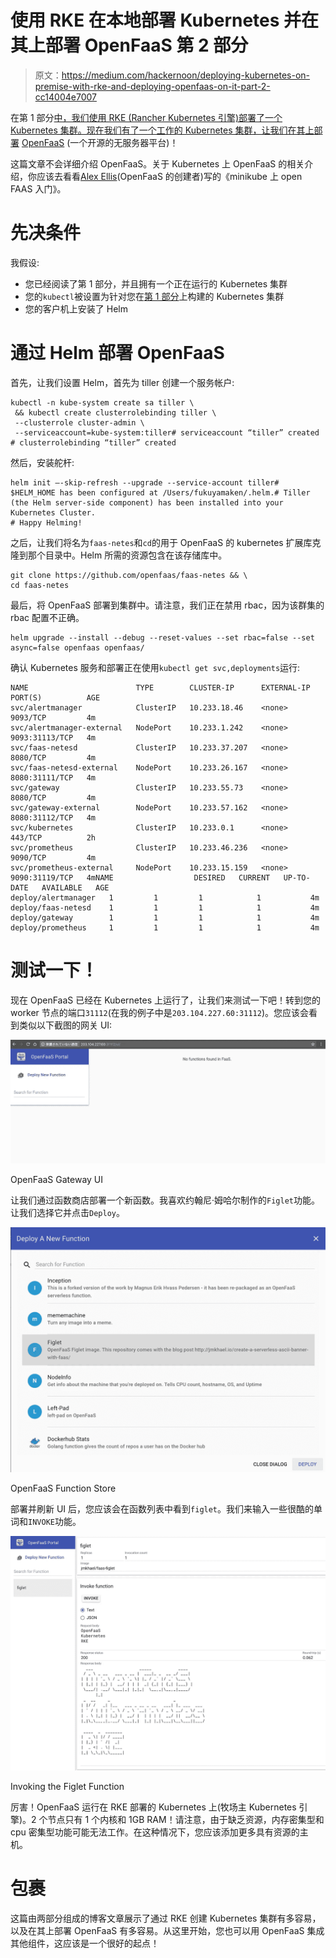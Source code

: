 # 使用 RKE 在本地部署 Kubernetes 并在其上部署 OpenFaaS 第 2 部分

> 原文：<https://medium.com/hackernoon/deploying-kubernetes-on-premise-with-rke-and-deploying-openfaas-on-it-part-2-cc14004e7007>

在第 1 部分[中，我们使用 RKE (Rancher Kubernetes 引擎)部署了一个 Kubernetes 集群。现在我们有了一个工作的 Kubernetes 集群，让我们在其上部署](/@kenfdev/deploying-kubernetes-with-rke-and-deploying-openfaas-on-it-part-1-69a35ddfa507) [OpenFaaS](https://www.openfaas.com/) (一个开源的无服务器平台)！

这篇文章不会详细介绍 OpenFaaS。关于 Kubernetes 上 OpenFaaS 的相关介绍，你应该去看看[Alex Ellis](/devopslinks/getting-started-with-openfaas-on-minikube-634502c7acdf)(OpenFaaS 的创建者)写的《minikube 上 open FAAS 入门》。

# 先决条件

我假设:

*   您已经阅读了第 1 部分，并且拥有一个正在运行的 Kubernetes 集群
*   您的`kubectl`被设置为针对您在[第 1 部分](/@kenfdev/deploying-kubernetes-with-rke-and-deploying-openfaas-on-it-part-1-69a35ddfa507)上构建的 Kubernetes 集群
*   您的客户机上安装了 Helm

# 通过 Helm 部署 OpenFaaS

首先，让我们设置 Helm，首先为 tiller 创建一个服务帐户:

```
kubectl -n kube-system create sa tiller \
 && kubectl create clusterrolebinding tiller \
 --clusterrole cluster-admin \
 --serviceaccount=kube-system:tiller# serviceaccount “tiller” created
# clusterrolebinding “tiller” created
```

然后，安装舵杆:

```
helm init —-skip-refresh --upgrade --service-account tiller# $HELM_HOME has been configured at /Users/fukuyamaken/.helm.# Tiller (the Helm server-side component) has been installed into your Kubernetes Cluster.
# Happy Helming!
```

之后，让我们将名为`faas-netes`和`cd`的用于 OpenFaaS 的 kubernetes 扩展库克隆到那个目录中。Helm 所需的资源包含在该存储库中。

```
git clone https://github.com/openfaas/faas-netes && \
cd faas-netes
```

最后，将 OpenFaaS 部署到集群中。请注意，我们正在禁用 rbac，因为该群集的 rbac 配置不正确。

```
helm upgrade --install --debug --reset-values --set rbac=false --set async=false openfaas openfaas/
```

确认 Kubernetes 服务和部署正在使用`kubectl get svc,deployments`运行:

```
NAME                        TYPE        CLUSTER-IP      EXTERNAL-IP   PORT(S)          AGE
svc/alertmanager            ClusterIP   10.233.18.46    <none>        9093/TCP         4m
svc/alertmanager-external   NodePort    10.233.1.242    <none>        9093:31113/TCP   4m
svc/faas-netesd             ClusterIP   10.233.37.207   <none>        8080/TCP         4m
svc/faas-netesd-external    NodePort    10.233.26.167   <none>        8080:31111/TCP   4m
svc/gateway                 ClusterIP   10.233.55.73    <none>        8080/TCP         4m
svc/gateway-external        NodePort    10.233.57.162   <none>        8080:31112/TCP   4m
svc/kubernetes              ClusterIP   10.233.0.1      <none>        443/TCP          2h
svc/prometheus              ClusterIP   10.233.46.236   <none>        9090/TCP         4m
svc/prometheus-external     NodePort    10.233.15.159   <none>        9090:31119/TCP   4mNAME                  DESIRED   CURRENT   UP-TO-DATE   AVAILABLE   AGE
deploy/alertmanager   1         1         1            1           4m
deploy/faas-netesd    1         1         1            1           4m
deploy/gateway        1         1         1            1           4m
deploy/prometheus     1         1         1            1           4m
```

# 测试一下！

现在 OpenFaaS 已经在 Kubernetes 上运行了，让我们来测试一下吧！转到您的 worker 节点的端口`31112`(在我的例子中是`203.104.227.60:31112`)。您应该会看到类似以下截图的网关 UI:

![](img/814333e8c672dce4c038fb4132bf0614.png)

OpenFaaS Gateway UI

让我们通过函数商店部署一个新函数。我喜欢约翰尼·姆哈尔制作的`Figlet`功能。让我们选择它并点击`Deploy`。

![](img/c884eb2568a4f17fd2d68064f7fe9627.png)

OpenFaaS Function Store

部署并刷新 UI 后，您应该会在函数列表中看到`figlet`。我们来输入一些很酷的单词和`INVOKE`功能。

![](img/7672d5ccad417979deaec9ade307ef29.png)

Invoking the Figlet Function

厉害！OpenFaaS 运行在 RKE 部署的 Kubernetes 上(牧场主 Kubernetes 引擎)。2 个节点只有 1 个内核和 1GB RAM！请注意，由于缺乏资源，内存密集型和 cpu 密集型功能可能无法工作。在这种情况下，您应该添加更多具有资源的主机。

# 包裹

这篇由两部分组成的博客文章展示了通过 RKE 创建 Kubernetes 集群有多容易，以及在其上部署 OpenFaaS 有多容易。从这里开始，您也可以用 OpenFaaS 集成其他组件，这应该是一个很好的起点！